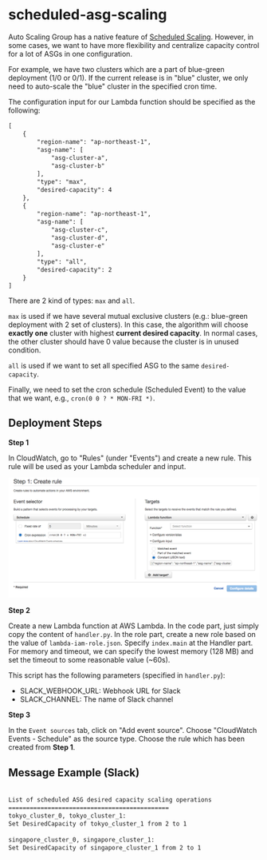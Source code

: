 # scheduled-asg-scaling

Auto Scaling Group has a native feature of [Scheduled Scaling](http://docs.aws.amazon.com/autoscaling/latest/userguide/schedule_time.html). However, in some cases, we want to have more flexibility and centralize capacity control for a lot of ASGs in one configuration.

For example, we have two clusters which are a part of blue-green deployment (1/0 or 0/1). If the current release is in "blue" cluster, we only need to auto-scale the "blue" cluster in the specified cron time.

The configuration input for our Lambda function should be specified as the following:

```
[
    {
        "region-name": "ap-northeast-1",
        "asg-name": [
            "asg-cluster-a",
            "asg-cluster-b"
        ],
        "type": "max",
        "desired-capacity": 4
    },
    {
        "region-name": "ap-northeast-1",
        "asg-name": [
            "asg-cluster-c",
            "asg-cluster-d",
            "asg-cluster-e"
        ],
        "type": "all",
        "desired-capacity": 2
    }
]
```

There are 2 kind of types: `max` and `all`.

`max` is used if we have several mutual exclusive clusters (e.g.: blue-green deployment with 2 set of clusters). In this case, the algorithm will choose **exactly one** cluster with highest **current desired capacity**. In normal cases, the other cluster should have 0 value because the cluster is in unused condition.

`all` is used if we want to set all specified ASG to the same `desired-capacity`.

Finally, we need to set the cron schedule (Scheduled Event) to the value that we want, e.g., `cron(0 0 ? * MON-FRI *)`.


## Deployment Steps

**Step 1**

In CloudWatch, go to "Rules" (under "Events") and create a new rule. This rule will be used as your Lambda scheduler and input.

![Rule](https://raw.githubusercontent.com/freedomofkeima/aws-lambda-collections/master/scheduled-asg-scaling/img/rule.png)

**Step 2**

Create a new Lambda function at AWS Lambda. In the code part, just simply copy the content of `handler.py`. In the role part, create a new role based on the value of `lambda-iam-role.json`. Specify `index.main` at the Handler part. For memory and timeout, we can specify the lowest memory (128 MB) and set the timeout to some reasonable value (~60s).

This script has the following parameters (specified in `handler.py`):

- SLACK_WEBHOOK_URL: Webhook URL for Slack
- SLACK_CHANNEL: The name of Slack channel

**Step 3**

In the `Event sources` tab, click on "Add event source". Choose "CloudWatch Events - Schedule" as the source type. Choose the rule which has been created from **Step 1**.


## Message Example (Slack)
```

List of scheduled ASG desired capacity scaling operations
=============================================
tokyo_cluster_0, tokyo_cluster_1:
Set DesiredCapacity of tokyo_cluster_1 from 2 to 1

singapore_cluster_0, singapore_cluster_1:
Set DesiredCapacity of singapore_cluster_1 from 2 to 1
```
